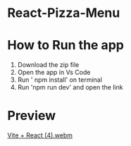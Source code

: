 # React-Pizza-Menu


# How to Run the app
1. Download the zip file
2. Open the app in Vs Code
3. Run ' npm install' on terminal
4. Run 'npm run dev' and open the link 

# Preview
[Vite + React (4).webm](https://github.com/Doc-Hanzala/React-Pizza-Menu/assets/129552329/ff23a8be-9e96-415c-9a6d-be3bb45b7ac0)

